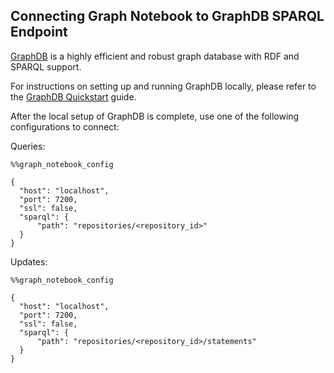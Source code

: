 ## Connecting Graph Notebook to GraphDB SPARQL Endpoint

[GraphDB](https://graphdb.ontotext.com//) is a highly efficient and robust graph database with RDF and SPARQL support.

For instructions on setting up and running GraphDB locally, please refer to the [GraphDB Quickstart](https://graphdb.ontotext.com/documentation/standard/quick-start-guide.html) guide.

After the local setup of GraphDB is complete, use one of the following configurations to connect:

Queries:
```
%%graph_notebook_config

{
  "host": "localhost",
  "port": 7200,
  "ssl": false,
  "sparql": {
      "path": "repositories/<repository_id>"
  }
}
```

Updates:
```
%%graph_notebook_config

{
  "host": "localhost",
  "port": 7200,
  "ssl": false,
  "sparql": {
      "path": "repositories/<repository_id>/statements"
  }
}
```



